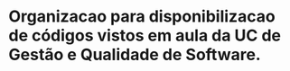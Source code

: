 # Organizacao para disponibilizacao de códigos vistos em aula da UC de Gestão e Qualidade de Software.
